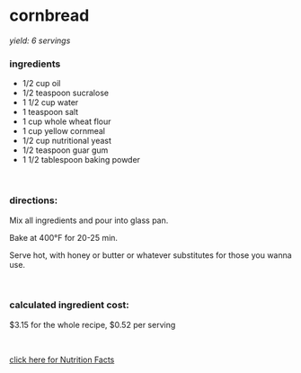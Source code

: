 # cornbread
*yield: 6 servings*

### ingredients
- 1/2 cup oil
- 1/2 teaspoon sucralose
- 1 1/2 cup water
- 1 teaspoon salt
- 1 cup whole wheat flour
- 1 cup yellow cornmeal
- 1/2 cup nutritional yeast
- 1/2 teaspoon guar gum
- 1 1/2 tablespoon baking powder

<br>

### directions:

Mix all ingredients and pour into glass pan.

Bake at 400°F for 20-25 min.

Serve hot, with honey or butter or whatever substitutes for those you wanna use.


<br>

### calculated ingredient cost:

$3.15 for the whole recipe, $0.52 per serving

<br>

[click here for Nutrition Facts](https://htmlpreview.github.io/?https://github.com/nate-thegrate/vegan-chef/blob/main/compile_recipes/nutrition/nutrition_labels/cornbread/nutrition_facts.html)